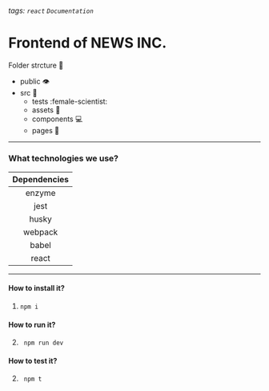 ###### tags: `react` `Documentation`
# Frontend of NEWS INC.

Folder strcture :construction: 
- public :eye: 
- src :file_folder: 
  - tests :female-scientist: 
  - assets :baggage_claim: 
  - components :computer: 
  - pages :page_facing_up: 
--- 
### What technologies we use?


| Dependencies |
|:------------:|
|    enzyme    |
|     jest     |
|    husky     |
|   webpack    |
|    babel     |
|    react     |

--- 
#### How to install it?
1. ``` npm i ```
#### How to run it?
2. ``` npm run dev```
#### How to test it?
2. ``` npm t```